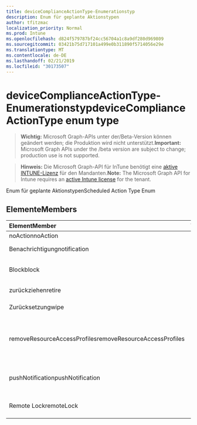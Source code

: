 ```yaml
---
title: deviceComplianceActionType-Enumerationstyp
description: Enum für geplante Aktionstypen
author: tfitzmac
localization_priority: Normal
ms.prod: Intune
ms.openlocfilehash: d824f579787bf24cc56704a1c8a9df280d969809
ms.sourcegitcommit: 03421b75d717101a499e0b311890f5714056e29e
ms.translationtype: MT
ms.contentlocale: de-DE
ms.lasthandoff: 02/21/2019
ms.locfileid: "30173507"
---
```

# <a name="devicecomplianceactiontype-enum-type"></a><span data-ttu-id="401a2-103">deviceComplianceActionType-Enumerationstyp</span><span class="sxs-lookup"><span data-stu-id="401a2-103">deviceComplianceActionType enum type</span></span>

> <span data-ttu-id="401a2-104">**Wichtig:** Microsoft Graph-APIs unter der/Beta-Version können geändert werden; die Produktion wird nicht unterstützt.</span><span class="sxs-lookup"><span data-stu-id="401a2-104">**Important:** Microsoft Graph APIs under the /beta version are subject to change; production use is not supported.</span></span>

> <span data-ttu-id="401a2-105">**Hinweis:** Die Microsoft Graph-API für InTune benötigt eine [aktive INTUNE-Lizenz](https://go.microsoft.com/fwlink/?linkid=839381) für den Mandanten.</span><span class="sxs-lookup"><span data-stu-id="401a2-105">**Note:** The Microsoft Graph API for Intune requires an [active Intune license](https://go.microsoft.com/fwlink/?linkid=839381) for the tenant.</span></span>

<span data-ttu-id="401a2-106">Enum für geplante Aktionstypen</span><span class="sxs-lookup"><span data-stu-id="401a2-106">Scheduled Action Type Enum</span></span>

## <a name="members"></a><span data-ttu-id="401a2-107">Elemente</span><span class="sxs-lookup"><span data-stu-id="401a2-107">Members</span></span>
|<span data-ttu-id="401a2-108">Element</span><span class="sxs-lookup"><span data-stu-id="401a2-108">Member</span></span>|<span data-ttu-id="401a2-109">Wert</span><span class="sxs-lookup"><span data-stu-id="401a2-109">Value</span></span>|<span data-ttu-id="401a2-110">Beschreibung</span><span class="sxs-lookup"><span data-stu-id="401a2-110">Description</span></span>|
|:---|:---|:---|
|<span data-ttu-id="401a2-111">noAction</span><span class="sxs-lookup"><span data-stu-id="401a2-111">noAction</span></span>|<span data-ttu-id="401a2-112">0</span><span class="sxs-lookup"><span data-stu-id="401a2-112">0</span></span>|<span data-ttu-id="401a2-113">Keine Aktion</span><span class="sxs-lookup"><span data-stu-id="401a2-113">No Action</span></span>|
|<span data-ttu-id="401a2-114">Benachrichtigung</span><span class="sxs-lookup"><span data-stu-id="401a2-114">notification</span></span>|<span data-ttu-id="401a2-115">1</span><span class="sxs-lookup"><span data-stu-id="401a2-115">1</span></span>|<span data-ttu-id="401a2-116">Benachrichtigung senden</span><span class="sxs-lookup"><span data-stu-id="401a2-116">Send Notification</span></span>|
|<span data-ttu-id="401a2-117">Block</span><span class="sxs-lookup"><span data-stu-id="401a2-117">block</span></span>|<span data-ttu-id="401a2-118">2</span><span class="sxs-lookup"><span data-stu-id="401a2-118">2</span></span>|<span data-ttu-id="401a2-119">Blockieren des Geräts in AAD</span><span class="sxs-lookup"><span data-stu-id="401a2-119">Block the device in AAD</span></span>|
|<span data-ttu-id="401a2-120">zurückziehen</span><span class="sxs-lookup"><span data-stu-id="401a2-120">retire</span></span>|<span data-ttu-id="401a2-121">3</span><span class="sxs-lookup"><span data-stu-id="401a2-121">3</span></span>|<span data-ttu-id="401a2-122">Zurückziehen des Geräts</span><span class="sxs-lookup"><span data-stu-id="401a2-122">Retire the device</span></span>|
|<span data-ttu-id="401a2-123">Zurücksetzung</span><span class="sxs-lookup"><span data-stu-id="401a2-123">wipe</span></span>|<span data-ttu-id="401a2-124">4</span><span class="sxs-lookup"><span data-stu-id="401a2-124">4</span></span>|<span data-ttu-id="401a2-125">Wischen Sie das Gerät ab.</span><span class="sxs-lookup"><span data-stu-id="401a2-125">Wipe the device</span></span>|
|<span data-ttu-id="401a2-126">removeResourceAccessProfiles</span><span class="sxs-lookup"><span data-stu-id="401a2-126">removeResourceAccessProfiles</span></span>|<span data-ttu-id="401a2-127">5</span><span class="sxs-lookup"><span data-stu-id="401a2-127">5</span></span>|<span data-ttu-id="401a2-128">Entfernen von Ressourcenzugriffs Profilen vom Gerät</span><span class="sxs-lookup"><span data-stu-id="401a2-128">Remove Resource Access Profiles from the device</span></span>|
|<span data-ttu-id="401a2-129">pushNotification</span><span class="sxs-lookup"><span data-stu-id="401a2-129">pushNotification</span></span>|<span data-ttu-id="401a2-130">9</span><span class="sxs-lookup"><span data-stu-id="401a2-130">9</span></span>|<span data-ttu-id="401a2-131">Push-Benachrichtigung an Gerät senden</span><span class="sxs-lookup"><span data-stu-id="401a2-131">Send push notification to device</span></span>|
|<span data-ttu-id="401a2-132">Remote Lock</span><span class="sxs-lookup"><span data-stu-id="401a2-132">remoteLock</span></span>|<span data-ttu-id="401a2-133">10</span><span class="sxs-lookup"><span data-stu-id="401a2-133">10</span></span>|<span data-ttu-id="401a2-134">Remote Sperre des Geräts</span><span class="sxs-lookup"><span data-stu-id="401a2-134">Remotely lock the device</span></span>|




